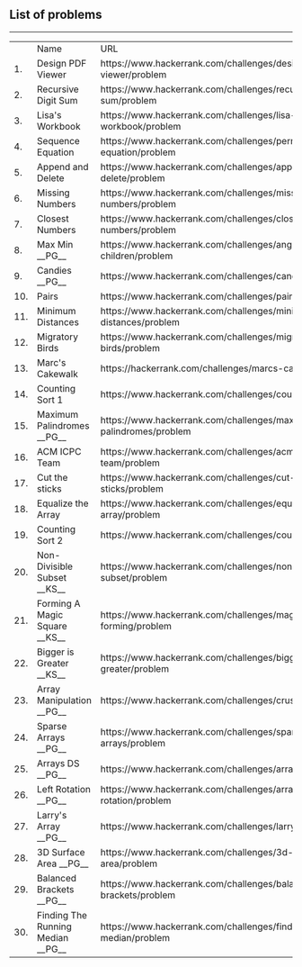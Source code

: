 <h2>List of problems</h2>
<hr>
<table>
<th>
<td>Name</td>
<td>URL</td>
</th>
<tr><td>1.</td><td>Design PDF Viewer</td><td>https://www.hackerrank.com/challenges/designer-pdf-viewer/problem</td></tr>
<tr><td>2.</td><td>Recursive Digit Sum</td><td>https://www.hackerrank.com/challenges/recursive-digit-sum/problem</td></tr>
<tr><td>3.</td><td>Lisa's Workbook</td><td>https://www.hackerrank.com/challenges/lisa-workbook/problem</td></tr>
<tr><td>4.</td><td>Sequence Equation</td><td>https://www.hackerrank.com/challenges/permutation-equation/problem</td></tr>
<tr><td>5.</td><td>Append and Delete</td><td>https://www.hackerrank.com/challenges/append-and-delete/problem</td></tr>
<tr><td>6.</td><td>Missing Numbers</td><td>https://www.hackerrank.com/challenges/missing-numbers/problem</td></tr>
<tr><td>7.</td><td>Closest Numbers</td><td>https://www.hackerrank.com/challenges/closest-numbers/problem</td></tr>
<tr><td>8.</td><td>Max Min  __PG__</td><td>https://www.hackerrank.com/challenges/angry-children/problem</td></tr>
<tr><td>9.</td><td>Candies __PG__</td><td>https://www.hackerrank.com/challenges/candies/problem</td></tr>
<tr><td>10.</td><td>Pairs</td><td>https://www.hackerrank.com/challenges/pairs/problem</td></tr>
<tr><td>11.</td><td>Minimum Distances</td><td>https://www.hackerrank.com/challenges/minimum-distances/problem</td></tr>
<tr><td>12.</td><td>Migratory Birds</td><td>https://www.hackerrank.com/challenges/migratory-birds/problem</td></tr>
<tr><td>13.</td><td>Marc's Cakewalk</td><td>https://hackerrank.com/challenges/marcs-cakewalk/problem</td></tr>
<tr><td>14.</td><td>Counting Sort 1</td><td>https://www.hackerrank.com/challenges/countingsort1/problem</td></tr>
<tr><td>15.</td><td>Maximum Palindromes  __PG__</td><td>https://www.hackerrank.com/challenges/maximum-palindromes/problem</td></tr>
<tr><td>16.</td><td>ACM ICPC Team</td><td>https://www.hackerrank.com/challenges/acm-icpc-team/problem</td></tr>
<tr><td>17.</td><td>Cut the sticks</td><td>https://www.hackerrank.com/challenges/cut-the-sticks/problem</td></tr>
<tr><td>18.</td><td>Equalize the Array</td><td>https://www.hackerrank.com/challenges/equality-in-a-array/problem</td></tr>
<tr><td>19.</td><td>Counting Sort 2</td><td>https://www.hackerrank.com/challenges/countingsort2/problem</td></tr>
<tr><td>20.</td><td>Non-Divisible Subset __KS__</td><td>https://www.hackerrank.com/challenges/non-divisible-subset/problem</td></tr>
<tr><td>21.</td><td>Forming A Magic Square __KS__</td><td>https://www.hackerrank.com/challenges/magic-square-forming/problem</td></tr>
<tr><td>22.</td><td>Bigger is Greater __KS__</td><td>https://www.hackerrank.com/challenges/bigger-is-greater/problem</td></tr>
<tr><td>23.</td><td>Array Manipulation __PG__</td><td>https://www.hackerrank.com/challenges/crush/problem</td></tr>
<tr><td>24.</td><td>Sparse Arrays __PG__</td><td>https://www.hackerrank.com/challenges/sparse-arrays/problem</td></tr>
<tr><td>25.</td><td>Arrays DS __PG__</td><td>https://www.hackerrank.com/challenges/arrays-ds/problem</td></tr>
<tr><td>26.</td><td>Left Rotation __PG__</td><td>https://www.hackerrank.com/challenges/array-left-rotation/problem</td></tr>
<tr><td>27.</td><td>Larry's Array __PG__</td><td>https://www.hackerrank.com/challenges/larrys-array/problem</td></tr>
<tr><td>28.</td><td>3D Surface Area __PG__</td><td>https://www.hackerrank.com/challenges/3d-surface-area/problem</td></tr>
<tr><td>29.</td><td>Balanced Brackets __PG__</td><td>https://www.hackerrank.com/challenges/balanced-brackets/problem</td></tr>
<tr><td>30.</td><td>Finding The Running Median __PG__</td><td>https://www.hackerrank.com/challenges/find-the-running-median/problem</td></tr>
</table>
